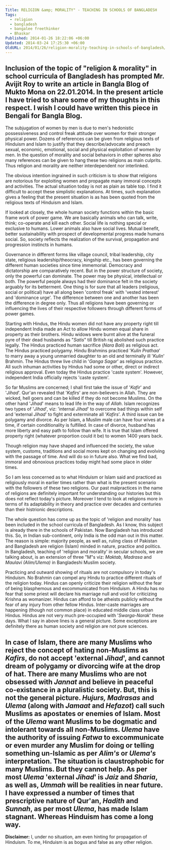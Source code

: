 ```yaml
---
Title: RELIGION &amp; MORALITY" - TEACHING IN SCHOOLS OF BANGLADESH
Tags:
  - religion
  - bangladesh
  - bangalee freethinker
  - Bhaskar
Published: 2014-01-26 18:22:06 +06:00
Updated: 2014-03-24 17:25:30 +06:00
OldURL: 2014/01/26/religion-morality-teaching-in-schools-of-bangladesh/
---
```


<strong>Inclusion of the topic of "religion &amp; morality" in school curricula of Bangladesh has prompted Mr. Avijit Roy to write an article in Bangla Blog of Mukto Mona on 22.01.2014. In the present article I have tried to share some of my thoughts in this respect. I wish I could have written this piece in Bengali for Bangla Blog.</strong>
----------------------------------------------------------- 

The subjugation of women by men is due to men's hedonistic possessiveness and control freak attitude over women for their stronger physical power. Dozens of references can be given from religious texts of Hinduism and Islam to justify that they describe/advocate and preach sexual, economic, emotional, social and physical exploitation of women by men. In the question of morality and social behaviors in other spheres also many references can be given to hang these two religions as main culprits. Thus religion and morality are neither interdependent nor interlinked. 

The obvious intention ingrained in such criticism is to show that religions are notorious for exploiting women and propagate many immoral concepts and activities. The actual situation today is not as plain as table top. I find it difficult to accept these simplistic explanations. At times, such explanation gives a feeling that the present situation is as has been quoted from the religious texts of Hinduism and Islam.

If looked at closely, the whole human society functions within the basic frame work of power game. We are basically animals who can talk, write, think; co-operate and kill each other. Social life is nothing special or exclusive to humans. Lower animals also have social lives. Mutual benefit, better sustainability with prospect of developmental progress made humans social. So, society reflects the realization of the survival, propagation and progression instincts in humans. 

Governance in different forms like village council, tribal leadership, city state, religious leadership/theocracy, kingship etc., has been governing the different human societies since time immemorial. Democracy and dictatorship are comparatively recent. But in the power structure of society, only the powerful can dominate. The power may be physical, intellectual or both. The powerful people always had their dominance felt in the society arguably for its betterment. One thing is for sure that all leaders (religious, social or political) have all along been 'control freak' with 'vested interest' and 'dominance urge'. The difference between one and another has been the difference in degree only. Thus all religions have been governing or influencing the lives of their respective followers through different forms of power games.

Starting with Hindus, the Hindu women did not have any property right till independent India made an Act to allow Hindu women equal share in property as their brothers. Hindu widows were burnt alive at the funeral pyre of their dead husbands as "<em>Satis</em>" till British raj abolished such practice legally. The Hindus practiced human sacrifice (<em>Nara Bali</em>) as religious act. The Hindus practiced polygamy. Hindu Brahmins practiced '<em>Kulin Prathaa</em>' to marry away a young unmarried daughter to an old and terminally ill '<em>Kulin</em>' Brahmin. The Hindus threw live child in '<em>Ganga Sagar</em>' as religious practice. All such inhuman activities by Hindus had some or other, direct or indirect religious approval. Even today the Hindus practice 'caste system'. However, independent India officially rejects 'caste system'.

So far Muslims are concerned; I shall first take the issue of '<em>Kafir</em>' and '<em>Jihad</em>'. Qur'an revealed that '<em>Kafirs</em>' are non-believers in Allah. They are wicked, hell goers and can be killed if they do not become Muslims. On the other hand '<em>Jihad</em>' means to lead life in the way of <em>Allah</em>. Islam recognizes two types of '<em>Jihad</em>', viz: 'internal <em>Jihad</em>' to overcome bad things within self and 'external <em>Jihad</em>' to fight and exterminate all '<em>Kafirs</em>'. A third issue can be polygamy and divorce. As per Islam, a Muslim male can have four wives at a time, if certain conditionality is fulfilled. In case of divorce, husband has more liberty and easy path to follow than wife. It is true that Islam offered property right (whatever proportion could it be) to women 1400 years back.

Though religion may have shaped and influenced the society, the value system, customs, traditions and social mores kept on changing and evolving with the passage of time. And will do so in future also. What we find bad, immoral and obnoxious practices today might had some place in older times. 

So I am less concerned as to what Hinduism or Islam said and practiced as religiously moral in earlier times rather than what is the present scenario with the followers of these two religions. Our past malpractices in the name of religions are definitely important for understanding our histories but this does not reflect today's picture. Moreover I tend to look at religions more in terms of its adaptability in theory and practice over decades and centuries than their histrionic descriptions.  

The whole question has come up as the topic of 'religion and morality' has been included in the school curricula of Bangladesh. As I know, this subject is already there in the schools of Pakistan. Now Bangladesh has introduced this. So, in Indian sub-continent, only India is the odd man out in this matter. The reason is simple: majority people, as well as, ruling class of Pakistan and Bangladesh are religion (Islam) minded in nature, practice and politics.  In Bangladesh, teaching of 'religion and morality' in secular schools, we are talking about, is an extension of three "M"s viz: <em>Maktab, Madrasa</em> and <em>Maulavi (Alim/Ulema)</em> in Bangladeshi Muslim society.

Practicing and outward showing of rituals are not compulsory in today's Hinduism. No Brahmin can compel any Hindu to practice different rituals of the religion today. Hindus can openly criticize their religion without the fear of being blasphemous and excommunicated from Hinduism. A Hindu has no fear that some priest will declare his marriage null and void for criticizing Krishna as womanizer. Hindus can afford to be atheists publicly without the fear of any injury from other fellow Hindus. Inter-caste marriages are happening (though not common place) in educated middle class urban Hindus. Hindus are not very much pre-occupied with '<em>Swarga-Narak</em>' these days. What I say in above lines is a general picture. Some exceptions are definitely there as human society and religion are not pure sciences.

In case of Islam, there are many Muslims who reject the concept of hating non-Muslims as <em>Kafirs</em>, do not accept 'external <em>Jihad</em>', and cannot dream of polygamy or divorcing wife at the drop of hat. There are many Muslims who are not obsessed with <em>Jannat</em> and believe in peaceful co-existance in a pluralistic society. But, this is not the general picture. <em>Hujurs, Madrasas </em>and <em>Ulema</em> (along with <em>Jamaat</em> and <em>Hefazot</em>) call such Muslims as apostates or enemies of Islam. Most of the <em>Ulema</em> want Muslims to be dogmatic and intolerant towards all non-Muslims. <em>Ulema</em> have the authority of issuing <em>Fatwa</em> to excommunicate or even murder any Muslim for doing or telling something un-Islamic as per <em>Alim's</em> or <em>Ulema's</em> interpretation. The situation is claustrophobic for many Muslims. But they cannot help. As per most <em>Ulema</em> 'external <em>Jihad</em>' is <em>Jaiz</em> and <em>Sharia</em>, as well as, <em>Ummah</em> will be realities in near future. I have expressed a number of times that <strong>prescriptive</strong> nature of Qur'an, <em>Hadith</em> and <em>Sunnah</em>, as per most <em>Ulema</em>, has made Islam stagnant. Whereas Hinduism has come a long way.
----------------------------------------------------------
<strong>Disclaimer:</strong> I, under no situation, am even hinting for propagation of Hinduism. To me, Hinduism is as bogus and false as any other religion. 

